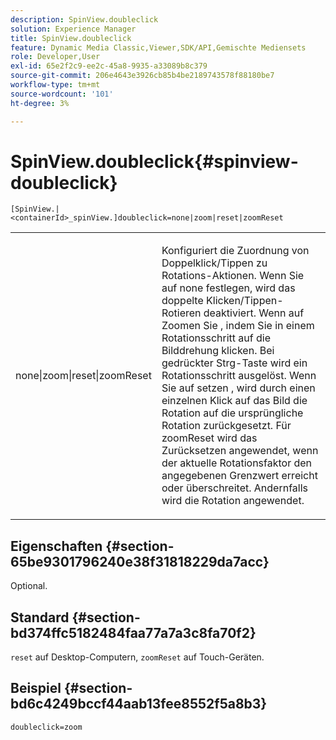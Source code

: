 ```yaml
---
description: SpinView.doubleclick
solution: Experience Manager
title: SpinView.doubleclick
feature: Dynamic Media Classic,Viewer,SDK/API,Gemischte Mediensets
role: Developer,User
exl-id: 65e2f2c9-ee2c-45a8-9935-a33089b8c379
source-git-commit: 206e4643e3926cb85b4be2189743578f88180be7
workflow-type: tm+mt
source-wordcount: '101'
ht-degree: 3%

---
```


# SpinView.doubleclick{#spinview-doubleclick}

`[SpinView.|<containerId>_spinView.]doubleclick=none|zoom|reset|zoomReset`

<table id="table_2D828A5750644B9CB95A2989C36F15F1"> 
 <tbody> 
  <tr> 
   <td colname="col1"> <p> <span class="codeph"> none|zoom|reset|zoomReset  </span> </p> </td> 
   <td colname="col2"> <p> Konfiguriert die Zuordnung von Doppelklick/Tippen zu Rotations-Aktionen. Wenn Sie auf <span class="codeph"> none </span> festlegen, wird das doppelte Klicken/Tippen-Rotieren deaktiviert. Wenn auf <span class="codeph"> Zoomen Sie </span>, indem Sie in einem Rotationsschritt auf die Bilddrehung klicken. Bei gedrückter Strg-Taste wird ein Rotationsschritt ausgelöst. Wenn Sie auf <span class="codeph"> setzen </span>, wird durch einen einzelnen Klick auf das Bild die Rotation auf die ursprüngliche Rotation zurückgesetzt. Für <span class="codeph"> zoomReset </span> wird das Zurücksetzen angewendet, wenn der aktuelle Rotationsfaktor den angegebenen Grenzwert erreicht oder überschreitet. Andernfalls wird die Rotation angewendet. </p> </td> 
  </tr> 
 </tbody> 
</table>

## Eigenschaften {#section-65be9301796240e38f31818229da7acc}

Optional.

## Standard {#section-bd374ffc5182484faa77a7a3c8fa70f2}

`reset` auf Desktop-Computern,  `zoomReset` auf Touch-Geräten.

## Beispiel {#section-bd6c4249bccf44aab13fee8552f5a8b3}

`doubleclick=zoom`

